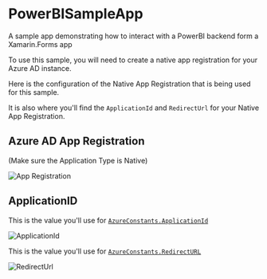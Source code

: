 # PowerBISampleApp

A sample app demonstrating how to interact with a PowerBI backend form a Xamarin.Forms app

To use this sample, you will need to create a native app registration for your Azure AD instance.

Here is the configuration of the Native App Registration that is being used for this sample.

It is also where you'll find the `ApplicationId` and `RedirectUrl` for your Native App Registration.

## Azure AD App Registration
(Make sure the Application Type is Native)

![App Registration](https://user-images.githubusercontent.com/13558917/51790136-4138fa00-2189-11e9-812a-b6ccd1d0c981.png)

## ApplicationID
This is the value you'll use for [`AzureConstants.ApplicationId`](blob/master/PowerBISampleApp/Constants/AzureConstants.cs)

![ApplicationId](https://user-images.githubusercontent.com/13558917/51790135-40a06380-2189-11e9-80d3-a4974b1d6d45.png)

This is the value you'll use for [`AzureConstants.RedirectURL`](blob/master/PowerBISampleApp/Constants/AzureConstants.cs)

![RedirectUrl](https://user-images.githubusercontent.com/13558917/51790137-4138fa00-2189-11e9-9c0c-5e685f1a9771.png)
